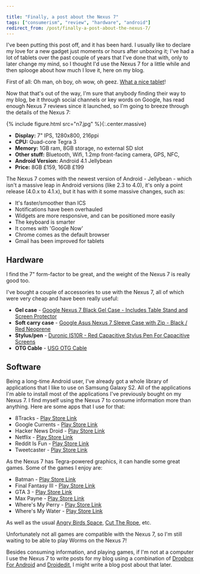 ```yaml
---

title: "Finally, a post about the Nexus 7"
tags: ["consumerism", "review", "hardware", "android"]
redirect_from: /post/finally-a-post-about-the-nexus-7/
---
```

I've been putting this post off, and it has been hard. I usually like to declare my love for a new gadget just moments or hours after unboxing it; I've had a lot of tablets over the past couple of years that I've done that with, only to later change my mind, so I thought I'd use the Nexus 7 for a little while and then splooge about how much I love it, here on my blog.

<!-- more -->

First of all: Oh man, oh boy, oh wow, oh geez. [What a nice tablet](http://www.google.co.uk/nexus/#/7)!

Now that that's out of the way, I'm sure that anybody finding their way to my blog, be it through social channels or key words on Google, has read enough Nexus 7 reviews since it launched, so I'm going to breeze through the details of the Nexus 7:

{% include figure.html src="n7.jpg" %}{:.center.massive}

- **Display:** 7" IPS, 1280x800, 216ppi
- **CPU:** Quad-core Tegra 3
- **Memory:** 1GB ram, 8GB storage, no external SD slot
- **Other stuff:** Bluetooth, Wifi, 1.2mp front-facing camera, GPS, NFC,
- **Android Version:** Android 4.1 Jellybean
- **Price:** 8GB £159, 16GB £199

The Nexus 7 comes with the newest version of Android - Jellybean - which isn't a massive leap in Android versions (like 2.3 to 4.0), it's only a point release (4.0.x to 4.1.x), but it has with it some massive changes, such as:

- It's faster/smoother than ICS
- Notifications have been overhauled
- Widgets are more responsive, and can be positioned more easily
- The keyboard is smarter
- It comes with 'Google Now'
- Chrome comes as the default browser
- Gmail has been improved for tablets

## Hardware

I find the 7" form-factor to be great, and the weight of the Nexus 7 is really good too.

I've bought a couple of accessories to use with the Nexus 7, all of which were very cheap and have been really useful:

- **Gel case** - <a href="http://www.amazon.co.uk/gp/product/B008H5F3DO/ref=as_li_tf_tl?ie=UTF8&amp;camp=1634&amp;creative=6738&amp;creativeASIN=B008H5F3DO&amp;linkCode=as2&amp;tag=blomg-21">Google Nexus 7 Black Gel Case - Includes Table Stand and Screen Protector</a><img src="http://www.assoc-amazon.co.uk/e/ir?t=blomg-21&amp;l=as2&amp;o=2&amp;a=B008H5F3DO" width="1" height="1" border="0" alt="" style="border:none !important; margin:0px !important;" />
- **Soft carry case** - <a href="http://www.amazon.co.uk/gp/product/B008GR2MMS/ref=as_li_tf_tl?ie=UTF8&amp;camp=1634&amp;creative=6738&amp;creativeASIN=B008GR2MMS&amp;linkCode=as2&amp;tag=blomg-21">Google Asus Nexus 7 Sleeve Case with Zip - Black / Red Neoprene</a><img src="http://www.assoc-amazon.co.uk/e/ir?t=blomg-21&amp;l=as2&amp;o=2&amp;a=B008GR2MMS" width="1" height="1" border="0" alt="" style="border:none !important; margin:0px !important;" />
- **Stylus/pen** - <a href="http://www.amazon.co.uk/gp/product/B007FE33DU/ref=as_li_tf_tl?ie=UTF8&amp;camp=1634&amp;creative=6738&amp;creativeASIN=B007FE33DU&amp;linkCode=as2&amp;tag=blomg-21">Duronic IS10R - Red Capacitive Stylus Pen For Capacitive Screens</a><img src="http://www.assoc-amazon.co.uk/e/ir?t=blomg-21&amp;l=as2&amp;o=2&amp;a=B007FE33DU" width="1" height="1" border="0" alt="" style="border:none !important; margin:0px !important;" />
- **OTG Cable** - <a href="http://www.amazon.co.uk/gp/product/B004TJC1IM/ref=as_li_tf_tl?ie=UTF8&amp;camp=1634&amp;creative=6738&amp;creativeASIN=B004TJC1IM&amp;linkCode=as2&amp;tag=blomg-21">USG OTG Cable</a><img src="http://www.assoc-amazon.co.uk/e/ir?t=blomg-21&amp;l=as2&amp;o=2&amp;a=B004TJC1IM" width="1" height="1" border="0" alt="" style="border:none !important; margin:0px !important;" />

## Software

Being a long-time Android user, I've already got a whole library of applications that I like to use on Samsung Galaxy S2. All of the applications I'm able to install most of the applications I've previously bought on my Nexus 7.
I find myself using the Nexus 7 to consume information more than anything. Here are some apps that I use for that:

- 8Tracks - [Play Store Link](https://play.google.com/store/apps/details?id=com.e8tracks)
- Google Currents - [Play Store Link](https://play.google.com/store/apps/details?id=com.google.android.apps.currents)
- Hacker News Droid - [Play Store Link](https://play.google.com/store/apps/details?id=com.glebpopov.hackernews)
- Netflix - [Play Store Link](https://play.google.com/store/apps/details?id=com.netflix.mediaclient)
- Reddit Is Fun - [Play Store Link](https://play.google.com/store/apps/details?id=com.andrewshu.android.reddit)
- Tweetcaster - [Play Store Link](https://play.google.com/store/apps/details?id=com.handmark.tweetcaster)

As the Nexus 7 has Tegra-powered graphics, it can handle some great games. Some of the games I enjoy are:

- Batman - [Play Store Link](https://play.google.com/store/apps/details?id=com.gameloft.android.ANMP.GloftKRHM)
- Final Fantasy III - [Play Store Link](https://play.google.com/store/apps/details?id=com.square_enix.android_googleplay.FFIII_GP)
- GTA 3 - [Play Store Link](https://play.google.com/store/apps/details?id=com.rockstar.gta3)
- Max Payne - [Play Store Link](https://play.google.com/store/apps/details?id=com.rockstar.maxpayne)
- Where's My Perry - [Play Store Link](https://play.google.com/store/apps/details?id=com.disney.WMP)
- Where's My Water - [Play Store Link](https://play.google.com/store/apps/details?id=com.disney.WMW)

As well as the usual [Angry Birds Space](https://play.google.com/store/apps/details?id=com.rovio.angrybirdsspace.ads), [Cut The Rope](https://play.google.com/store/apps/details?id=com.zeptolab.ctr.paid), etc.

Unfortunately not all games are compatible with the Nexus 7, so I'm still waiting to be able to play Worms on the Nexus 7!

Besides consuming information, and playing games, if I'm not at a computer I use the Nexus 7 to write posts for my blog using a combination of [Dropbox For Android](https://play.google.com/store/apps/details?id=com.dropbox.android) and [Droidedit](https://play.google.com/store/apps/details?id=com.aor.droidedit.pro), I might write a blog post about that later.
